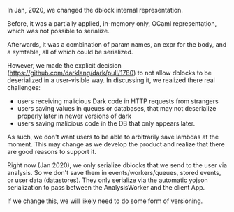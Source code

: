 In Jan, 2020, we changed the dblock internal representation.

Before, it was a partially applied, in-memory only, OCaml representation,
which was not possible to serialize.

Afterwards, it was a combination of param names, an expr for the body, and a
symtable, all of which could be serialized.

However, we made the explicit decision
(https://github.com/darklang/dark/pull/1780) to not allow dblocks to be
deserialized in a user-visible way. In discussing it, we realized there real
challenges:

- users receiving malicious Dark code in HTTP requests from strangers
- users saving values in queues or databases, that may not deserialize
  properly later in newer versions of dark
- users saving malicious code in the DB that only appears later.

As such, we don't want users to be able to arbitrarily save lambdas at the
moment. This may change as we develop the product and realize that there are
good reasons to support it.

Right now (Jan 2020), we only serialize dblocks that we send to the user via
analysis. So we don't save them in events/workers/queues, stored events, or
user data (datastores). They only serialize via the automatic yojson
serialization to pass between the AnalysisWorker and the client App.

If we change this, we will likely need to do some form of versioning.
